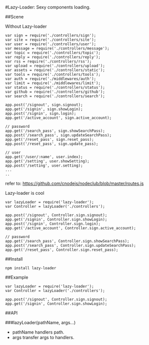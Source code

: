 #Lazy-Loader: Sexy components loading.

##Scene

Without Lazy-loader

    var sign = require('./controllers/sign');
    var site = require('./controllers/site');
    var user = require('./controllers/user');
    var message = require('./controllers/message');
    var topic = require('./controllers/topic');
    var reply = require('./controllers/reply');
    var rss = require('./controllers/rss');
    var upload = require('./controllers/upload');
    var assets = require('./controllers/static');
    var tools = require('./controllers/tools');
    var auth = require('./middlewares/auth');
    var limit = require('./middlewares/limit');
    var status = require('./controllers/status');
    var github = require('./controllers/github');
    var search = require('./controllers/search');

    app.post('/signout', sign.signout);
    app.get('/signin', sign.showLogin);
    app.post('/signin', sign.login);
    app.get('/active_account', sign.active_account);

    // password
    app.get('/search_pass', sign.showSearchPass);
    app.post('/search_pass', sign.updateSearchPass);
    app.get('/reset_pass', sign.reset_pass);
    app.post('/reset_pass', sign.update_pass);

    // user
    app.get('/user/:name', user.index);
    app.get('/setting', user.showSetting);
    app.post('/setting', user.setting);
    ...
    ..

refer to: https://github.com/cnodejs/nodeclub/blob/master/routes.js

Lazy-loader is cool

    var lazyLoader = require('lazy-loader');
    var Controller = lazyLoader('./controllers');

    app.post('/signout', Controller.sign.signout);
    app.get('/signin', Controller.sign.showLogin);
    app.post('/signin', Controller.sign.login);
    app.get('/active_account', Controller.sign.active_account);

    // password
    app.get('/search_pass', Controller.sign.showSearchPass);
    app.post('/search_pass', Controller.sign.updateSearchPass);
    app.get('/reset_pass', Controller.sign.reset_pass);

##Install 

    npm install lazy-loader

##Example

    var lazyLoader = require('lazy-loader');
    var Controller = lazyLoader('./controllers');

    app.post('/signout', Controller.sign.signout);
    app.get('/signin', Controller.sign.showLogin);

##API

###lazyLoader(pathName, args...)

- pathName handlers path.
- args transfer args to handlers.
    
